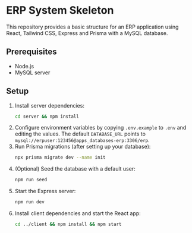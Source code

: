 # ERP System Skeleton

This repository provides a basic structure for an ERP application using React, Tailwind CSS, Express and Prisma with a MySQL database.

## Prerequisites
- Node.js
- MySQL server

## Setup
1. Install server dependencies:
   ```bash
   cd server && npm install
   ```
2. Configure environment variables by copying `.env.example` to `.env` and editing the values. The default `DATABASE_URL` points to
   `mysql://erpuser:123456@apps_databases-erp:3306/erp`.
3. Run Prisma migrations (after setting up your database):
   ```bash
   npx prisma migrate dev --name init
   ```
4. (Optional) Seed the database with a default user:
   ```bash
   npm run seed
   ```
5. Start the Express server:
   ```bash
   npm run dev
   ```
6. Install client dependencies and start the React app:
   ```bash
   cd ../client && npm install && npm start
   ```
